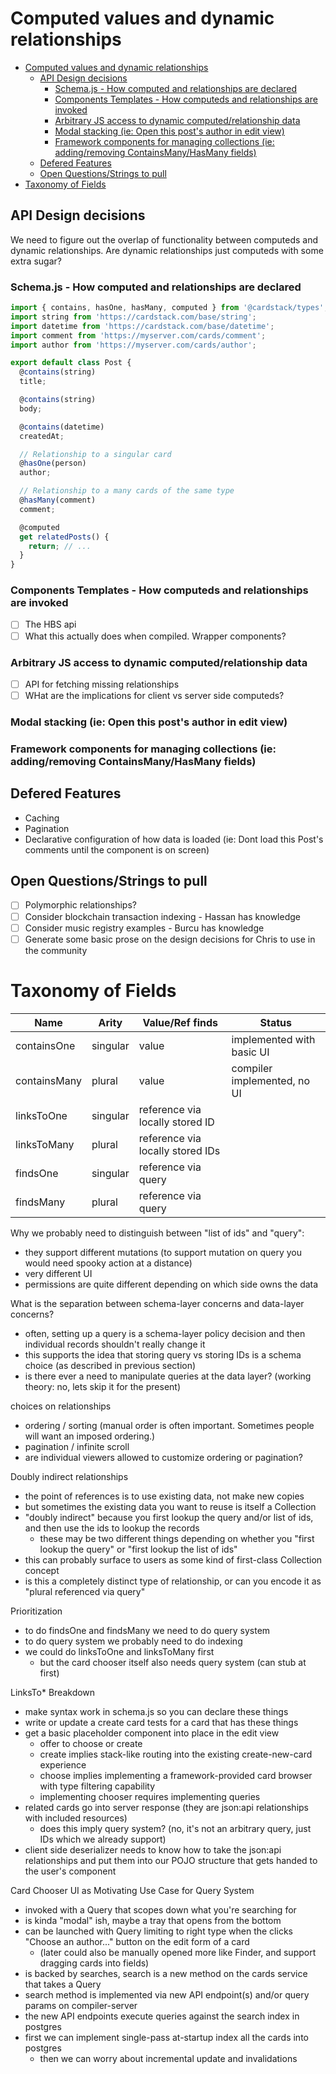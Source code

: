 # Computed values and dynamic relationships

- [Computed values and dynamic relationships](#computed-values-and-dynamic-relationships)
  - [API Design decisions](#api-design-decisions)
    - [Schema.js - How computed and relationships are declared](#schemajs---how-computed-and-relationships-are-declared)
    - [Components Templates - How computeds and relationships are invoked](#components-templates---how-computeds-and-relationships-are-invoked)
    - [Arbitrary JS access to dynamic computed/relationship data](#arbitrary-js-access-to-dynamic-computedrelationship-data)
    - [Modal stacking (ie: Open this post's author in edit view)](#modal-stacking-ie-open-this-posts-author-in-edit-view)
    - [Framework components for managing collections (ie: adding/removing ContainsMany/HasMany fields)](#framework-components-for-managing-collections-ie-addingremoving-containsmanyhasmany-fields)
  - [Defered Features](#defered-features)
  - [Open Questions/Strings to pull](#open-questionsstrings-to-pull)
- [Taxonomy of Fields](#taxonomy-of-fields)

## API Design decisions

We need to figure out the overlap of functionality between computeds and dynamic relationships. Are dynamic relationships just computeds with some extra sugar?

### Schema.js - How computed and relationships are declared

```js
import { contains, hasOne, hasMany, computed } from '@cardstack/types';
import string from 'https://cardstack.com/base/string';
import datetime from 'https://cardstack.com/base/datetime';
import comment from 'https://myserver.com/cards/comment';
import author from 'https://myserver.com/cards/author';

export default class Post {
  @contains(string)
  title;

  @contains(string)
  body;

  @contains(datetime)
  createdAt;

  // Relationship to a singular card
  @hasOne(person)
  author;

  // Relationship to a many cards of the same type
  @hasMany(comment)
  comment;

  @computed
  get relatedPosts() {
    return; // ...
  }
}
```

### Components Templates - How computeds and relationships are invoked

- [ ] The HBS api
- [ ] What this actually does when compiled. Wrapper components?

### Arbitrary JS access to dynamic computed/relationship data

- [ ] API for fetching missing relationships
- [ ] WHat are the implications for client vs server side computeds?

### Modal stacking (ie: Open this post's author in edit view)

### Framework components for managing collections (ie: adding/removing ContainsMany/HasMany fields)

## Defered Features

- Caching
- Pagination
- Declarative configuration of how data is loaded (ie: Dont load this Post's comments until the component is on screen)

## Open Questions/Strings to pull

- [ ] Polymorphic relationships?
- [ ] Consider blockchain transaction indexing - Hassan has knowledge
- [ ] Consider music registry examples - Burcu has knowledge
- [ ] Generate some basic prose on the design decisions for Chris to use in the community

# Taxonomy of Fields

| Name         | Arity    | Value/Ref finds                  | Status                      |
| ------------ | -------- | -------------------------------- | --------------------------- |
| containsOne  | singular | value                            | implemented with basic UI   |
| containsMany | plural   | value                            | compiler implemented, no UI |
| linksToOne   | singular | reference via locally stored ID  |                             |
| linksToMany  | plural   | reference via locally stored IDs |                             |
| findsOne     | singular | reference via query              |                             |
| findsMany    | plural   | reference via query              |                             |

Why we probably need to distinguish between "list of ids" and "query":

- they support different mutations (to support mutation on query you would need spooky action at a distance)
- very different UI
- permissions are quite different depending on which side owns the data

What is the separation between schema-layer concerns and data-layer concerns?

- often, setting up a query is a schema-layer policy decision and then individual records shouldn't really change it
- this supports the idea that storing query vs storing IDs is a schema choice (as described in previous section)
- is there ever a need to manipulate queries at the data layer? (working theory: no, lets skip it for the present)

choices on relationships

- ordering / sorting (manual order is often important. Sometimes people will want an imposed ordering.)
- pagination / infinite scroll
- are individual viewers allowed to customize ordering or pagination?

Doubly indirect relationships

- the point of references is to use existing data, not make new copies
- but sometimes the existing data you want to reuse is itself a Collection
- "doubly indirect" because you first lookup the query and/or list of ids, and then use the ids to lookup the records
  - these may be two different things depending on whether you "first lookup the query" or "first lookup the list of ids"
- this can probably surface to users as some kind of first-class Collection concept
- is this a completely distinct type of relationship, or can you encode it as "plural referenced via query"

Prioritization

- to do findsOne and findsMany we need to do query system
- to do query system we probably need to do indexing
- we could do linksToOne and linksToMany first
  - but the card chooser itself also needs query system (can stub at first)

LinksTo\* Breakdown

- make syntax work in schema.js so you can declare these things
- write or update a create card tests for a card that has these things
- get a basic placeholder component into place in the edit view
  - offer to choose or create
  - create implies stack-like routing into the existing create-new-card experience
  - choose implies implementing a framework-provided card browser with type filtering capability
  - implementing chooser requires implementing queries
- related cards go into server response (they are json:api relationships with included resources)
  - does this imply query system? (no, it's not an arbitrary query, just IDs which we already support)
- client side deserializer needs to know how to take the json:api relationships and put them into our POJO structure that gets handed to the user's component

Card Chooser UI as Motivating Use Case for Query System

- invoked with a Query that scopes down what you're searching for
- is kinda "modal" ish, maybe a tray that opens from the bottom
- can be launched with Query limiting to right type when the clicks "Choose an
  author..." button on the edit form of a card
  - (later could also be manually opened more like Finder, and support dragging cards into fields)
- is backed by searches, search is a new method on the cards service that takes a Query
- search method is implemented via new API endpoint(s) and/or query params on compiler-server
- the new API endpoints execute queries against the search index in postgres
- first we can implement single-pass at-startup index all the cards into postgres
  - then we can worry about incremental update and invalidations
